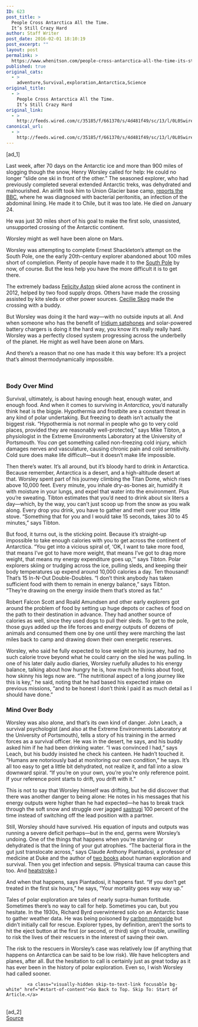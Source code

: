 ```yaml
---
ID: 623
post_title: >
  People Cross Antarctica All the Time.
  It’s Still Crazy Hard
author: Staff Writer
post_date: 2016-02-01 18:10:19
post_excerpt: ""
layout: post
permalink: >
  https://www.whenitson.com/people-cross-antarctica-all-the-time-its-still-crazy-hard/
published: true
original_cats:
  - >
    adventure,Survival,exploration,Antarctica,Science
original_title:
  - >
    People Cross Antarctica All the Time.
    It’s Still Crazy Hard
original_link:
  - >
    http://feeds.wired.com/c/35185/f/661370/s/4d481f49/sc/13/l/0L0Swired0N0C20A160C0A20Cpeople0Ecross0Eantarctica0Eall0Ethe0Etime0Eits0Estill0Ecrazy0Ehard0C/story01.htm
canonical_url:
  - >
    http://feeds.wired.com/c/35185/f/661370/s/4d481f49/sc/13/l/0L0Swired0N0C20A160C0A20Cpeople0Ecross0Eantarctica0Eall0Ethe0Etime0Eits0Estill0Ecrazy0Ehard0C/story01.htm
---
```

 [ad_1]
<br><div id="start-of-content"><p>Last week, after 70 days on the Antarctic ice and more than 900 miles of slogging though the snow, Henry Worsley called for help: He could no longer “slide one ski in front of the other.” The seasoned explorer, who had previously completed several extended Antarctic treks, was dehydrated and malnourished. An airlift took him to Union Glacier base camp, <a href="http://www.bbc.com/news/uk-35398552" target="_blank">reports the BBC</a>, where he was diagnosed with bacterial peritonitis, an infection of the abdominal lining. He made it to Chile, but it was too late. He died on January 24.</p>
<p>He was just 30 miles short of his goal to make the first solo, unassisted, unsupported crossing of the Antarctic continent.</p>
<p data-js="fader" class="pullquote carve fader">
	Worsley might as well have been alone on Mars.	<span class="attribution"/>
</p>

<p>Worsley was attempting to complete Ernest Shackleton’s attempt on the South Pole, one the early 20th-century explorer abandoned about 100 miles short of completion. <span class="s1">Plenty of people have made it to the <a href="https://www.nsf.gov/geo/plr/support/southp.jsp" target="_blank">South Pole</a> by now, of course. But the less help you have the more difficult it is to get there.</span></p>
<p>The extremely badass <a href="http://espn.go.com/espnw/news-commentary/article/7492378/british-adventurer-felicity-aston-caps-first-ski-crossing-antarctica-woman" target="_blank">Felicity Aston</a> skied alone across the continent in 2012, helped by two food supply drops. Others have made the crossing assisted by kite sleds or other power sources. <a href="https://en.wikipedia.org/wiki/Cecilie_Skog" target="_blank">Cecilie Skog</a> made the crossing with a buddy.</p>
<p>But Worsley was doing it the hard way—with no outside inputs at all. And when someone who has the benefit of <a href="http://shackletonsolo.org/equipment/" target="_blank">Iridium satphones</a> and solar-powered battery chargers is doing it the hard way, you know it’s really really hard. Worsley was a perfectly closed system progressing across the underbelly of the planet. He might as well have been alone on Mars.</p>
<p>And there’s a reason that no one has made it this way before: It’s a project that’s almost thermodynamically impossible.</p>
<blockquote class="instagram-media" style="background: #FFF; border: 0; border-radius: 3px; box-shadow: 0 0 1px 0 rgba(0,0,0,0.5),0 1px 10px 0 rgba(0,0,0,0.15); margin: 1px; max-width: 658px; padding: 0; width: calc(100% - 2px);" data-instgrm-captioned="" data-instgrm-version="6" readability="-5.4480286738351">

</blockquote>
<p>  </p>
<h3>Body Over Mind</h3>
<p>Survival, ultimately, is about having enough heat, enough water, and enough food. And when it comes to surviving in <em>Antarctica</em>, you’d naturally think heat is the biggie. Hypothermia and frostbite are a constant threat in any kind of polar undertaking. But freezing to death isn’t actually the biggest risk. “Hypothermia is not normal in people who go to very cold places, provided they are reasonably well-protected,” says Mike Tibton, a physiologist in the Extreme Environments Laboratory at the University of Portsmouth. You <em>can</em> get something called non-freezing cold injury, which damages nerves and vasculature, causing chronic pain and cold sensitivity. Cold sure does make life difficult—but it doesn’t make life impossible. </p>
<p>Then there’s water. It’s all around, but it’s bloody hard to drink in Antarctica. Because remember, Antarctica is a desert, and a high-altitude desert at that. Worsley spent part of his journey climbing the Titan Dome, which rises above 10,000 feet. Every minute, you inhale dry-as-bones air, humidify it with moisture in your lungs, and expel that water into the environment. Plus you’re sweating. Tibton estimates that you’d need to drink about six liters a day—which, by the way, you can’t just scoop up from the snow as you walk along. Every drop you drink, you have to gather and melt over your little stove. “Something that for you and I would take 15 seconds, takes 30 to 45 minutes,” says Tibton.</p>
<p>But food, it turns out, is the sticking point. Because it’s straight-up impossible to take enough calories with you to get across the continent of Antarctica. “You get into a vicious spiral of, ‘OK, I want to take more food, that means I’ve got to have more weight, that means I’ve got to drag more weight, that means my energy expenditure goes up,’” says Tibton. Polar explorers skiing or trudging across the ice, pulling sleds, and keeping their body temperatures up expend around 10,000 calories a day. Ten thousand! That’s 15 In-N-Out Double-Doubles. “I don’t think anybody has taken sufficient food with them to remain in energy balance,” says Tibton. “They’re drawing on the energy inside them that’s stored as fat.”</p>
<p>Robert Falcon Scott and Roald Amundsen and other early explorers got around the problem of food by setting up huge depots or caches of food on the path to their destination in advance. They had another source of calories as well, since they used dogs to pull their sleds. To get to the pole, those guys added up the life forces and energy outputs of dozens of animals and consumed them one by one until they were marching the last miles back to camp and drawing down their own energetic reserves.</p>
<p>Worsley, who said he fully expected to lose weight on his journey, had no such calorie trove beyond what he could carry on the sled he was pulling. In one of his later daily audio diaries, Worsley ruefully alludes to his energy balance, talking about how hungry he is, how much he thinks about food, how skinny his legs now are. “The nutritional aspect of a long journey like this is key,” he<span class="s1"> said, noting that he had based his expected intake on previous missions</span>, “and to be honest I don’t think I paid it as much detail as I should have done.” </p>
<blockquote class="instagram-media" style="background: #FFF; border: 0; border-radius: 3px; box-shadow: 0 0 1px 0 rgba(0,0,0,0.5),0 1px 10px 0 rgba(0,0,0,0.15); margin: 1px; max-width: 658px; padding: 0; width: calc(100% - 2px);" data-instgrm-captioned="" data-instgrm-version="6" readability="-6.8938053097345">

</blockquote>

<h3>Mind Over Body</h3>
<p>Worsley was also alone, and that’s its own kind of danger. John Leach, a survival psychologist (and also at<span> the Extreme Environments Laboratory at the University of Portsmouth)</span>, tells a story of his training in the armed forces as a survival officer. He was in the desert, he says, and his buddy asked him if he had been drinking water. “I was convinced I had,” says Leach, but his buddy insisted he check his canteen. He hadn’t touched it. “Humans are notoriously bad at monitoring our own condition,” he says. It’s all too easy to get a little bit dehydrated, not realize it, and fall into a slow downward spiral. “If you’re on your own, you’re you’re only reference point. If your reference point starts to drift, you drift with it.”</p>
<p>This is not to say that Worsley himself was drifting, but he did discover that there was another danger to being alone: He notes in his messages that his energy outputs were higher than he had expected—he has to break track through the soft snow and struggle over jagged <a href="https://en.wikipedia.org/wiki/Sastrugi" target="_blank">sastrugi</a> 100 percent of the time instead of switching off the lead position with a partner.</p>
<p>Still, Worsley should have survived. His equation of inputs and outputs was running a severe deficit perhaps—but in the end, germs were Worsley’s undoing. One of the things that happens when you’re starving or dehydrated is that the lining of your gut atrophies. “The bacterial flora in the gut just translocate across,” says Claude Anthony Piantadosi, a professor of medicine at Duke and the author of <a rel="nofollow" href="http://www.amazon.com/Claude-A.-Piantadosi/e/B001IU0QRS" target="_blank">two books</a> about human exploration and survival. Then you get infection and sepsis. (Physical trauma can cause this too. And <a href="http://www.ncbi.nlm.nih.gov/pubmed/19931777" target="_blank">heatstroke</a>.)</p>
<p>And when that happens, says Piantadosi, it happens fast. “If you don’t get treated in the first six hours,” he says, “Your mortality goes way way up.”</p>
<p>Tales of polar exploration are tales of nearly supra-human fortitude. Sometimes there’s no way to call for help. Sometimes you can, but you hesitate. In the 1930s, Richard Byrd overwintered solo on an Antarctic base to gather weather data. He was being poisoned by <a href="http://www.history.navy.mil/research/histories/ship-histories/danfs/r/richard-e-byrd.html" target="_blank">carbon monoxide</a> but didn’t initially call for rescue. Explorer types, by definition, aren’t the sorts to hit the eject button at the first (or second, or third) sign of trouble, unwilling to risk the lives of their rescuers in the interest of saving their own.</p>
<p>The risk to the rescuers in Worsley’s case was relatively low (if anything that happens on Antarctica can be said to be low risk). We have helicopters and planes, after all. But the hesitation to call is certainly just as great today as it has ever been in the history of polar exploration. Even so, I wish Worsley had called sooner.</p>

			<a class="visually-hidden skip-to-text-link focusable bg-white" href="#start-of-content">Go Back to Top. Skip To: Start of Article.</a>

			
</div>
<br>[ad_2]
<br><a href="http://feeds.wired.com/c/35185/f/661370/s/4d481f49/sc/13/l/0L0Swired0N0C20A160C0A20Cpeople0Ecross0Eantarctica0Eall0Ethe0Etime0Eits0Estill0Ecrazy0Ehard0C/story01.htm">Source </a>